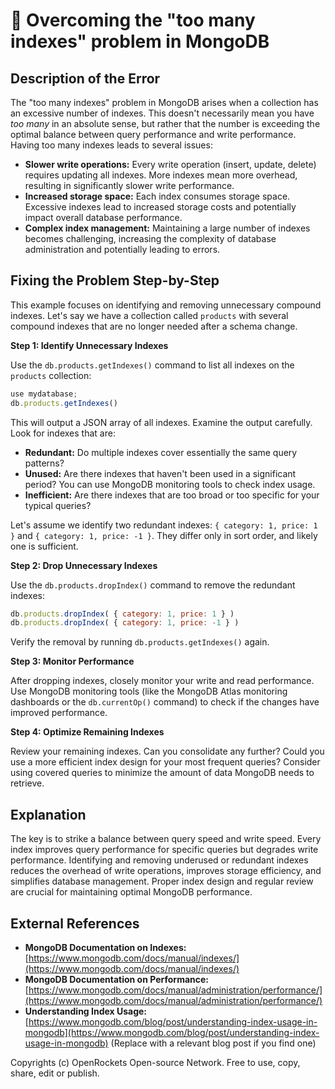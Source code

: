 # 🐞 Overcoming the "too many indexes" problem in MongoDB


## Description of the Error

The "too many indexes" problem in MongoDB arises when a collection has an excessive number of indexes.  This doesn't necessarily mean you have *too many* in an absolute sense, but rather that the number is exceeding the optimal balance between query performance and write performance.  Having too many indexes leads to several issues:

* **Slower write operations:** Every write operation (insert, update, delete) requires updating all indexes.  More indexes mean more overhead, resulting in significantly slower write performance.
* **Increased storage space:** Each index consumes storage space.  Excessive indexes lead to increased storage costs and potentially impact overall database performance.
* **Complex index management:** Maintaining a large number of indexes becomes challenging, increasing the complexity of database administration and potentially leading to errors.


## Fixing the Problem Step-by-Step

This example focuses on identifying and removing unnecessary compound indexes.  Let's say we have a collection called `products` with several compound indexes that are no longer needed after a schema change.

**Step 1: Identify Unnecessary Indexes**

Use the `db.products.getIndexes()` command to list all indexes on the `products` collection:

```javascript
use mydatabase;
db.products.getIndexes()
```

This will output a JSON array of all indexes. Examine the output carefully. Look for indexes that are:

* **Redundant:**  Do multiple indexes cover essentially the same query patterns?
* **Unused:** Are there indexes that haven't been used in a significant period? You can use MongoDB monitoring tools to check index usage.
* **Inefficient:** Are there indexes that are too broad or too specific for your typical queries?

Let's assume we identify two redundant indexes: `{ category: 1, price: 1 }` and `{ category: 1, price: -1 }`. They differ only in sort order, and likely one is sufficient.

**Step 2: Drop Unnecessary Indexes**

Use the `db.products.dropIndex()` command to remove the redundant indexes:

```javascript
db.products.dropIndex( { category: 1, price: 1 } )
db.products.dropIndex( { category: 1, price: -1 } )
```

Verify the removal by running `db.products.getIndexes()` again.

**Step 3: Monitor Performance**

After dropping indexes, closely monitor your write and read performance. Use MongoDB monitoring tools (like the MongoDB Atlas monitoring dashboards or the `db.currentOp()` command) to check if the changes have improved performance.

**Step 4: Optimize Remaining Indexes**

Review your remaining indexes. Can you consolidate any further? Could you use a more efficient index design for your most frequent queries?  Consider using covered queries to minimize the amount of data MongoDB needs to retrieve.


## Explanation

The key is to strike a balance between query speed and write speed. Every index improves query performance for specific queries but degrades write performance.  Identifying and removing underused or redundant indexes reduces the overhead of write operations, improves storage efficiency, and simplifies database management.  Proper index design and regular review are crucial for maintaining optimal MongoDB performance.


## External References

* **MongoDB Documentation on Indexes:** [https://www.mongodb.com/docs/manual/indexes/](https://www.mongodb.com/docs/manual/indexes/)
* **MongoDB Documentation on Performance:** [https://www.mongodb.com/docs/manual/administration/performance/](https://www.mongodb.com/docs/manual/administration/performance/)
* **Understanding Index Usage:** [https://www.mongodb.com/blog/post/understanding-index-usage-in-mongodb](https://www.mongodb.com/blog/post/understanding-index-usage-in-mongodb) (Replace with a relevant blog post if you find one)



Copyrights (c) OpenRockets Open-source Network. Free to use, copy, share, edit or publish.

